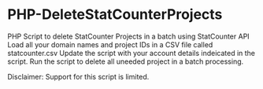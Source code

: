 # PHP-DeleteStatCounterProjects
PHP Script to delete StatCounter Projects in a batch using StatCounter API
Load all your domain names and project IDs in a CSV file called statcounter.csv
Update the script with your account details indeicated in the script.
Run the script to delete all uneeded project in a batch processing.

Disclaimer: Support for this script is limited.
